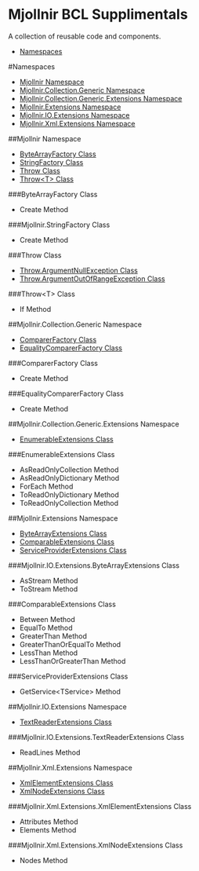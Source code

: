 Mjollnir BCL Supplimentals
========

A collection of reusable code and components.

* [Namespaces](#Namespaces)

#<a name="Namespace">Namespaces</a>

* [Mjollnir Namespace](#Mjollnir_Namespace)
* [Mjollnir.Collection.Generic Namespace](#Mjollnir.Collection.Generic._Namespace)
* [Mjollnir.Collection.Generic.Extensions Namespace](#Mjollnir.Collection.Generic.Extensions_Namespace)
* [Mjollnir.Extensions Namespace](#Mjollnir.Extensions_Namespace)
* [Mjollnir.IO.Extensions Namespace](#Mjollnir.IO.Extensions_Namespace)
* [Mjollnir.Xml.Extensions Namespace](#Mjollnir.Xml.Extensions_Namespace)

##<a name="Mjollnir_Namespace">Mjollnir Namespace</a>

* [ByteArrayFactory Class](#ByteArrayFactory_Class)
* [StringFactory Class](#Mjollnir.Text.StringFactory_Class)
* [Throw Class](#Mjollnir.Throw_Class)
* [Throw&lt;T&gt; Class](#Mjollnir.ThrowOfT_Class)

###<a name="Mjollnir.ByteArrayFactory_Class">ByteArrayFactory Class</a>

* Create Method

###<a name="Mjollnir.StringFactory_Class">Mjollnir.StringFactory Class</a>

* Create Method

###<a name="Mjollnir.Throw_Class">Throw Class</a>

* [Throw.ArgumentNullException Class](#Mjollnir.Throw.ArgumentNullException_Class)
* [Throw.ArgumentOutOfRangeException Class](#Mjollnir.Throw.ArgumentOutOfRangeException_Class)

###<a name="Mjollnir.ThrowOfT_Class">Throw&lt;T&gt; Class</a>

* If Method

##<a name="Mjollnir.Collection.Generic_Namespace">Mjollnir.Collection.Generic Namespace</a>

* [ComparerFactory Class](#Mjollnir.Collection.Generic.CompareFactory_Class)
* [EqualityComparerFactory Class](#Mjollnir.Collection.Generic.EqualityComparerFactory_Class)

###<a name="Mjollnir.Collection.Generic.ComparerFactory_Class">ComparerFactory Class</a>

* Create Method

###<a name="Mjollnir.Collection.Generic.EqualityComparerFactory_Class">EqualityComparerFactory Class</a>

* Create Method

##<a name="Mjollnir.Collection.Generic.Extensions_Namespace">Mjollnir.Collection.Generic.Extensions Namespace</a>

* [EnumerableExtensions Class](#Mjollnir.Collection.Generic.Extensions.EnumerableExtensions_Class)

###<a name="Mjollnir.Collection.Generic.Extensions.EnumerableExtensions_Class">EnumerableExtensions Class</a>

* AsReadOnlyCollection Method
* AsReadOnlyDictionary Method
* ForEach Method
* ToReadOnlyDictionary Method
* ToReadOnlyCollection Method

##<a name="Mjollnir.Extensions_Namespace">Mjollnir.Extensions Namespace</a>

* [ByteArrayExtensions Class](#Mjollnir.IO.Extensions.ByteArrayExtensions_Class)
* [ComparableExtensions Class](#Mjollnir.Extensions.ComparableExtensions_Class)
* [ServiceProviderExtensions Class](#Mjollnir.Extensions.ServiceProviderExtensions_Class)

###<a name="Mjollnir.IO.Extensions.ByteArrayExtensions_Class">Mjollnir.IO.Extensions.ByteArrayExtensions Class</a>

* AsStream Method
* ToStream Method

###<a name="Mjollnir.Extensions.ComparableExtensions_Class">ComparableExtensions Class</a>

* Between Method
* EqualTo Method
* GreaterThan Method
* GreaterThanOrEqualTo Method
* LessThan Method
* LessThanOrGreaterThan Method

###<a name="Mjollnir.Extensions.ServiceProviderExtensions_Class">ServiceProviderExtensions Class</a>

* GetService&lt;TService&gt; Method

##<a name="Mjollnir.IO.Extensions_Namespace">Mjollnir.IO.Extensions Namespace</a>

* [TextReaderExtensions Class](#Mjollnir.IO.Extensions.TextReaderExtensions_Class)

###<a name="Mjollnir.IO.Extensions.TextReaderExtensions_Class">Mjollnir.IO.Extensions.TextReaderExtensions Class</a>

* ReadLines Method

##<a name="Mjollnir.Xml.Extensions_Namespace">Mjollnir.Xml.Extensions Namespace</a>

* [XmlElementExtensions Class](#Mjollnir.Xml.Extensions.XmlElementExtensions )
* [XmlNodeExtensions Class](#Mjollnir.Xml.Extensions.XmlNodeExtensions_Class)

###<a name="Mjollnir.Xml.Extensions.XmlElementExtensions">Mjollnir.Xml.Extensions.XmlElementExtensions Class</a>

* Attributes Method
* Elements Method

###<a name="Mjollnir.Xml.Extensions.XmlNodeExtensions_Class">Mjollnir.Xml.Extensions.XmlNodeExtensions Class</a>

* Nodes Method
